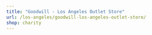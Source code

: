```yaml
---
title: "Goodwill - Los Angeles Outlet Store"
url: /los-angeles/goodwill-los-angeles-outlet-store/
shop: charity
---
```

